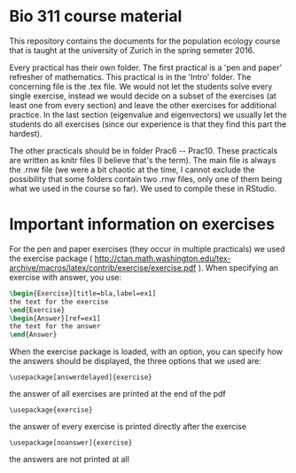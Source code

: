 # Bio 311 course material

This repository contains the documents for the population ecology course that is taught at the university of Zurich in the spring semeter 2016. 

Every practical has their own folder. The first practical is a 'pen and paper' refresher of mathematics. This practical is in the 'Intro' folder. The concerning file is the .tex file. We would not let the students solve every single exercise, instead we would decide on a subset of the exercises (at least one from every section) and leave the other exercises for additional practice. In the last section (eigenvalue and eigenvectors) we usually let the students do all exercises (since our experience is that they find this part the hardest).

The other practicals should be in folder Prac6 -- Prac10. These practicals are written as knitr files (I believe that's the term). The main file is always the .rnw file (we were a bit chaotic at the time, I cannot exclude the possibility that some folders contain two .rnw files, only one of them being what we used in the course so far). We used to compile these in RStudio.

# Important information on exercises
For the pen and paper exercises (they occur in multiple practicals) we used the exercise package ( http://ctan.math.washington.edu/tex-archive/macros/latex/contrib/exercise/exercise.pdf ). When specifying an exercise with answer, you use:
```latex
\begin{Exercise}[title=bla,label=ex1]
the text for the exercise
\end{Exercise}
\begin{Answer}[ref=ex1]
the text for the answer
\end{Answer}
```

When the exercise package is loaded, with an option, you can specify how the answers should be displayed, the three options that we used are:

`\usepackage[answerdelayed]{exercise}`

the answer of all exercises are printed at the end of the pdf

`\usepackage{exercise}`

the answer of every exercise is printed directly after the exercise

`\usepackage[noanswer]{exercise}`

the answers are not printed at all
